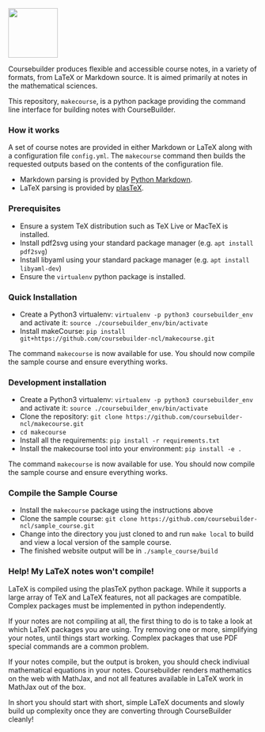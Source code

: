 <img src="https://mas-coursebuild.ncl.ac.uk/lti/images/coursebuilder_icon_512.png" width="100">

Coursebuilder produces flexible and accessible course notes, in a variety of formats, from LaTeX or Markdown source. It is aimed primarily at notes in the mathematical sciences.

This repository, `makecourse`, is a python package providing the command line interface for building notes with CourseBuilder.

### How it works
A set of course notes are provided in either Markdown or LaTeX along with a configuration file `config.yml`. The `makecourse` command then builds the requested outputs based on the contents of the configuration file.

* Markdown parsing is provided by [Python Markdown](https://github.com/Python-Markdown/markdown).
* LaTeX parsing is provided by [plasTeX](https://github.com/plastex/plastex).

### Prerequisites
 * Ensure a system TeX distribution such as TeX Live or MacTeX is installed.
 * Install pdf2svg using your standard package manager (e.g. `apt install pdf2svg`)
 * Install libyaml using your standard package manager (e.g. `apt install libyaml-dev`)
 * Ensure the `virtualenv` python package is installed.

### Quick Installation
 * Create a Python3 virtualenv: `virtualenv -p python3 coursebuilder_env` and activate it: `source ./coursebuilder_env/bin/activate`
 * Install makeCourse: `pip install git+https://github.com/coursebuilder-ncl/makecourse.git`

The command `makecourse` is now available for use. You should now compile the sample course and ensure everything works.

### Development installation
 * Create a Python3 virtualenv: `virtualenv -p python3 coursebuilder_env` and activate it: `source ./coursebuilder_env/bin/activate`
 * Clone the repository: `git clone https://github.com/coursebuilder-ncl/makecourse.git`
 * `cd makecourse`
 * Install all the requirements: `pip install -r requirements.txt`
 * Install the makecourse tool into your environment: `pip install -e .`

The command `makecourse` is now available for use. You should now compile the sample course and ensure everything works.

### Compile the Sample Course
 * Install the `makecourse` package using the instructions above
 * Clone the sample course: `git clone https://github.com/coursebuilder-ncl/sample_course.git`
 * Change into the directory you just cloned to and run `make local` to build and view a local version of the sample course.
 * The finished website output will be in `./sample_course/build`
 
### Help! My LaTeX notes won't compile!

LaTeX is compiled using the plasTeX python package. While it supports a large array of TeX and LaTeX features, not all packages are compatible. Complex packages must be implemented in python independently.

If your notes are not compiling at all, the first thing to do is to take a look at which LaTeX packages you are using. Try removing one or more, simplifying your notes, until things start working. Complex packages that use PDF special commands are a common problem.

If your notes compile, but the output is broken, you should check indiviual mathematical equations in your notes. Coursebuilder renders mathematics on the web with MathJax, and not all features available in LaTeX work in MathJax out of the box.

In short you should start with short, simple LaTeX documents and slowly build up complexity once they are converting through CourseBuilder cleanly!
